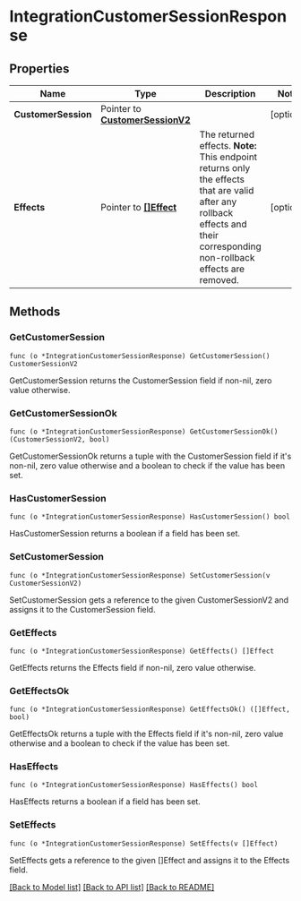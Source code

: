 # IntegrationCustomerSessionResponse

## Properties

Name | Type | Description | Notes
------------ | ------------- | ------------- | -------------
**CustomerSession** | Pointer to [**CustomerSessionV2**](CustomerSessionV2.md) |  | [optional] 
**Effects** | Pointer to [**[]Effect**](Effect.md) | The returned effects.  **Note:** This endpoint returns only the effects that are valid after any rollback effects and their corresponding non-rollback effects are removed.  | [optional] 

## Methods

### GetCustomerSession

`func (o *IntegrationCustomerSessionResponse) GetCustomerSession() CustomerSessionV2`

GetCustomerSession returns the CustomerSession field if non-nil, zero value otherwise.

### GetCustomerSessionOk

`func (o *IntegrationCustomerSessionResponse) GetCustomerSessionOk() (CustomerSessionV2, bool)`

GetCustomerSessionOk returns a tuple with the CustomerSession field if it's non-nil, zero value otherwise
and a boolean to check if the value has been set.

### HasCustomerSession

`func (o *IntegrationCustomerSessionResponse) HasCustomerSession() bool`

HasCustomerSession returns a boolean if a field has been set.

### SetCustomerSession

`func (o *IntegrationCustomerSessionResponse) SetCustomerSession(v CustomerSessionV2)`

SetCustomerSession gets a reference to the given CustomerSessionV2 and assigns it to the CustomerSession field.

### GetEffects

`func (o *IntegrationCustomerSessionResponse) GetEffects() []Effect`

GetEffects returns the Effects field if non-nil, zero value otherwise.

### GetEffectsOk

`func (o *IntegrationCustomerSessionResponse) GetEffectsOk() ([]Effect, bool)`

GetEffectsOk returns a tuple with the Effects field if it's non-nil, zero value otherwise
and a boolean to check if the value has been set.

### HasEffects

`func (o *IntegrationCustomerSessionResponse) HasEffects() bool`

HasEffects returns a boolean if a field has been set.

### SetEffects

`func (o *IntegrationCustomerSessionResponse) SetEffects(v []Effect)`

SetEffects gets a reference to the given []Effect and assigns it to the Effects field.


[[Back to Model list]](../README.md#documentation-for-models) [[Back to API list]](../README.md#documentation-for-api-endpoints) [[Back to README]](../README.md)


